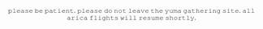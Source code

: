 <p align="center"><sub>
𝚙𝚕𝚎𝚊𝚜𝚎 𝚋𝚎 𝚙𝚊𝚝𝚒𝚎𝚗𝚝. 𝚙𝚕𝚎𝚊𝚜𝚎 𝚍𝚘 𝚗𝚘𝚝 𝚕𝚎𝚊𝚟𝚎 𝚝𝚑𝚎 𝚢𝚞𝚖𝚊 𝚐𝚊𝚝𝚑𝚎𝚛𝚒𝚗𝚐 𝚜𝚒𝚝𝚎. 𝚊𝚕𝚕 𝚊𝚛𝚒𝚌𝚊 𝚏𝚕𝚒𝚐𝚑𝚝𝚜 𝚠𝚒𝚕𝚕 𝚛𝚎𝚜𝚞𝚖𝚎 𝚜𝚑𝚘𝚛𝚝𝚕𝚢.
</sub></p>
